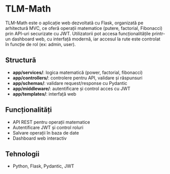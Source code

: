 # TLM-Math

TLM-Math este o aplicație web dezvoltată cu Flask, organizată pe arhitectură MVC, ce oferă operații matematice (putere, factorial, Fibonacci) prin API-uri securizate cu JWT. Utilizatorii pot accesa funcționalitățile printr-un dashboard web, cu interfață modernă, iar accesul la rute este controlat în funcție de rol (ex: admin, user).

## Structură
- **app/services/**: logica matematică (power, factorial, fibonacci)
- **app/controllers/**: controlere pentru API, validare și răspunsuri
- **app/schemas/**: validare request/response cu Pydantic
- **app/middleware/**: autentificare și control acces cu JWT
- **app/templates/**: interfață web

## Funcționalități
- API REST pentru operații matematice
- Autentificare JWT și control roluri
- Salvare operații în baza de date
- Dashboard web interactiv

## Tehnologii
- Python, Flask, Pydantic, JWT


